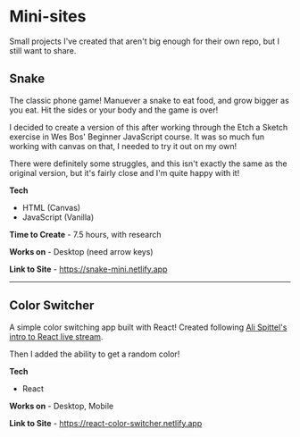# Mini-sites

Small projects I've created that aren't big enough for their own repo, but I still want to share.

## Snake

The classic phone game! Manuever a snake to eat food, and grow bigger as you eat. Hit the sides or your body and the game is over!

I decided to create a version of this after working through the Etch a Sketch exercise in Wes Bos' Beginner JavaScript course. It was so much fun working with canvas on that, I needed to try it out on my own!

There were definitely some struggles, and this isn't exactly the same as the original version, but it's fairly close and I'm quite happy with it!

**Tech**

- HTML (Canvas)
- JavaScript (Vanilla)

**Time to Create** - 7.5 hours, with research

**Works on** - Desktop (need arrow keys)

**Link to Site** - <https://snake-mini.netlify.app>

----

## Color Switcher

A simple color switching app built with React! Created following [Ali Spittel's intro to React live stream](https://www.youtube.com/watch?v=NUmaTY46mYs).

Then I added the ability to get a random color!

**Tech**

- React

**Works on** - Desktop, Mobile

**Link to Site** - <https://react-color-switcher.netlify.app>

